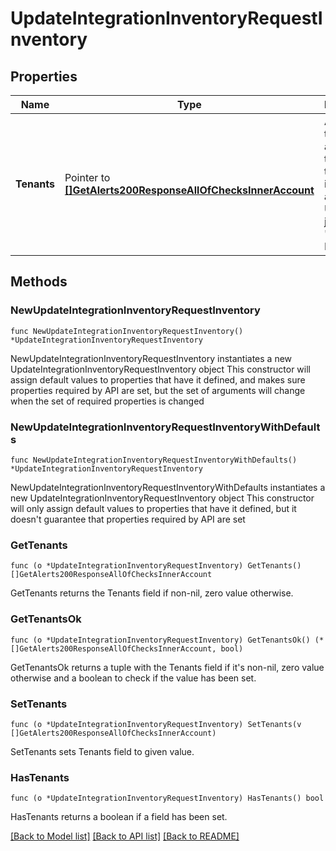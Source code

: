 # UpdateIntegrationInventoryRequestInventory

## Properties

Name | Type | Description | Notes
------------ | ------------- | ------------- | -------------
**Tenants** | Pointer to [**[]GetAlerts200ResponseAllOfChecksInnerAccount**](GetAlerts200ResponseAllOfChecksInnerAccount.md) | Array of tenant accounts that will use this inventory as Default. Used by jobs set to &#39;Use Tenant Default&#39; | [optional] 

## Methods

### NewUpdateIntegrationInventoryRequestInventory

`func NewUpdateIntegrationInventoryRequestInventory() *UpdateIntegrationInventoryRequestInventory`

NewUpdateIntegrationInventoryRequestInventory instantiates a new UpdateIntegrationInventoryRequestInventory object
This constructor will assign default values to properties that have it defined,
and makes sure properties required by API are set, but the set of arguments
will change when the set of required properties is changed

### NewUpdateIntegrationInventoryRequestInventoryWithDefaults

`func NewUpdateIntegrationInventoryRequestInventoryWithDefaults() *UpdateIntegrationInventoryRequestInventory`

NewUpdateIntegrationInventoryRequestInventoryWithDefaults instantiates a new UpdateIntegrationInventoryRequestInventory object
This constructor will only assign default values to properties that have it defined,
but it doesn't guarantee that properties required by API are set

### GetTenants

`func (o *UpdateIntegrationInventoryRequestInventory) GetTenants() []GetAlerts200ResponseAllOfChecksInnerAccount`

GetTenants returns the Tenants field if non-nil, zero value otherwise.

### GetTenantsOk

`func (o *UpdateIntegrationInventoryRequestInventory) GetTenantsOk() (*[]GetAlerts200ResponseAllOfChecksInnerAccount, bool)`

GetTenantsOk returns a tuple with the Tenants field if it's non-nil, zero value otherwise
and a boolean to check if the value has been set.

### SetTenants

`func (o *UpdateIntegrationInventoryRequestInventory) SetTenants(v []GetAlerts200ResponseAllOfChecksInnerAccount)`

SetTenants sets Tenants field to given value.

### HasTenants

`func (o *UpdateIntegrationInventoryRequestInventory) HasTenants() bool`

HasTenants returns a boolean if a field has been set.


[[Back to Model list]](../README.md#documentation-for-models) [[Back to API list]](../README.md#documentation-for-api-endpoints) [[Back to README]](../README.md)


